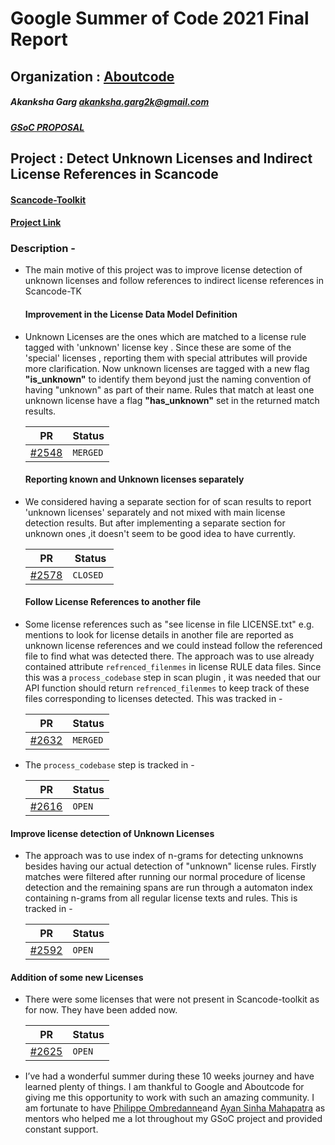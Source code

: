 # Google Summer of Code 2021 Final Report
## Organization : [Aboutcode](https://www.aboutcode.org/)
##### Akanksha Garg <akanksha.garg2k@gmail.com>
##### [GSoC PROPOSAL](https://docs.google.com/document/d/1Dp0Hgk38RIMwITTiS-kqfikpkHRi2rjtkotA9CLw8j0/edit?usp=sharing)
## Project : Detect Unknown Licenses and Indirect License References in Scancode 
#### [Scancode-Toolkit](https://github.com/nexB/scancode-toolkit)
#### [Project Link](https://summerofcode.withgoogle.com/projects/#6116612073062400)
### Description - 
- The main motive of this project was to improve license detection of unknown licenses and follow references to indirect license references in Scancode-TK
  #### Improvement in the License Data Model Definition
- Unknown Licenses are the ones which are matched to a license rule tagged with 'unknown' license key . Since these are some of the 'special' licenses , reporting     them with special attributes will provide more clarification. Now unknown licenses are tagged with a new flag **"is_unknown"** to identify them beyond
  just the naming convention of having "unknown" as part of their name. Rules that match at least one unknown license have a flag **"has_unknown"** set
  in the returned match results.

  | PR       | Status             |
  |-----------------------|-------------------|
  | [#2548](https://github.com/nexB/scancode-toolkit/pull/2548/commits/f1b8085b8a097fde2ce5c5bd02672efa3a07aa40) | ```MERGED```|
  
  #### Reporting known and Unknown licenses separately
- We considered having a separate section for of scan results to report 'unknown licenses' separately and not mixed with main license detection results. But after
  implementing a separate section for unknown ones ,it doesn't seem to be good idea to have currently. 
  
  | PR       | Status             |
  |-----------------------|-------------------|
  | [#2578](https://github.com/nexB/scancode-toolkit/pull/2578) | ```CLOSED ```|
  
  #### Follow License References to another file
- Some license references such as "see license in file LICENSE.txt" e.g. mentions to look for license details in another file are reported as unknown license references and we could instead follow the referenced file to find what was detected there. The approach was to use already contained attribute ```refrenced_filenmes``` in license RULE data files. Since this was a ```process_codebase``` step in scan plugin , it was needed that our API function should return ```refrenced_filenmes``` to keep track of these files corresponding to licenses detected. This was tracked in - 

  | PR       | Status             |
  |-----------------------|-------------------|
  | [#2632](https://github.com/nexB/scancode-toolkit/pull/2632) |```MERGED```|
  
-  The ```process_codebase``` step is tracked in - 
 
   | PR       | Status             |
   |-----------------------|-------------------|
   | [#2616](https://github.com/nexB/scancode-toolkit/pull/2616) | ```OPEN```|
 
#### Improve license detection of Unknown Licenses
- The approach was to use index of n-grams for detecting unknowns besides having our actual detection of "unknown" license rules. Firstly matches were filtered after running our normal procedure of license detection and the remaining spans are run through a automaton index containing n-grams from all regular license texts and rules. This is tracked in - 

   | PR       | Status             |
   |-----------------------|-------------------|
   | [#2592](https://github.com/nexB/scancode-toolkit/pull/2592) | ```OPEN```|
 
#### Addition of some new Licenses
- There were some licenses that were not present in Scancode-toolkit as for now. They have been added now. 

   | PR       | Status             |
   |-----------------------|-------------------|
   | [#2625](https://github.com/nexB/scancode-toolkit/pull/2625) | ```OPEN```|
 
 
- I’ve had a wonderful summer during these 10 weeks journey and have learned plenty of things. I am thankful to Google and Aboutcode for giving me this opportunity   to work with such an amazing community. I am fortunate to have [Philippe Ombredanne](https://github.com/pombredanne)and [Ayan Sinha Mahapatra](https://github.com/AyanSinhaMahapatra) as mentors who helped me a lot throughout my GSoC project and provided constant support.

